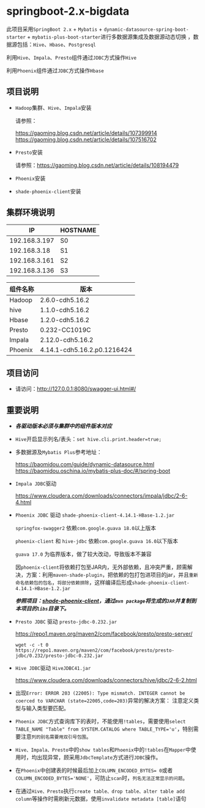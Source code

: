# springboot-2.x-bigdata

此项目采用`SpringBoot 2.x` + `Mybatis` + `dynamic-datasource-spring-boot-starter` + `mybatis-plus-boot-starter`进行多数据源集成及数据源动态切换 ，数据源包括：`Hive`、`Hbase`、`Postgresql`

利用`Hive`、`Impala`、`Presto`组件通过`JDBC`方式操作`Hive`

利用`Phoenix`组件通过`JDBC`方式操作`Hbase`

## 项目说明
  
- `Hadoop`集群、`Hive`、`Impala`安装

	请参照：

	https://gaoming.blog.csdn.net/article/details/107399914
	https://gaoming.blog.csdn.net/article/details/107516702

- `Presto`安装

	请参照：https://gaoming.blog.csdn.net/article/details/108194479

- `Phoenix`安装

- `shade-phoenix-client`安装

## 集群环境说明

IP     | HOSTNAME 
-------- | -----
192.168.3.197  | S0
192.168.3.18  | S1
192.168.3.161  | S2
192.168.3.136  | S3



组件名称     | 版本 
-------- | -----
Hadoop  | 	2.6.0-cdh5.16.2
hive  | 1.1.0-cdh5.16.2
Hbase  | 1.2.0-cdh5.16.2
Presto  | 0.232-CC1019C
Impala  | 2.12.0-cdh5.16.2
Phoenix  | 4.14.1-cdh5.16.2.p0.1216424

## 项目访问

	
- 请访问：http://127.0.0.1:8080/swagger-ui.html#/ 

## 重要说明

- ***各驱动版本必须与集群中的组件版本对应***

- `Hive`开启显示列名/表头：`set hive.cli.print.header=true;`

- 多数据源及`Mybatis Plus`参考地址：

	https://baomidou.com/guide/dynamic-datasource.html
	https://baomidou.oschina.io/mybatis-plus-doc/#/spring-boot

- `Impala JDBC`驱动
  
  https://www.cloudera.com/downloads/connectors/impala/jdbc/2-6-4.html



- `Phoenix JDBC` 驱动 `shade-phoenix-client-4.14.1-HBase-1.2.jar`
	
	`springfox-swagger2` 依赖`com.google.guava 18.0`以上版本

	`phoenix-client` 和 `hive-jdbc` 依赖`com.google.guava 16.0`以下版本

	`guava 17.0` 为临界版本，做了较大改动，导致版本不兼容

	因`phoenix-client`将依赖打包至JAR内，无外部依赖，且冲突严重，顾需解决，方案：利用`maven-shade-plugin`，把依赖的包打包进项目的jar，并且`重新命名依赖包的包名`，`将部分依赖排除`，这样编译后形成`shade-phoenix-client-4.14.1-HBase-1.2.jar`

	***参照项目：[shade-phoenix-client](https://github.com/gm19900510/shade-phoenix-client)，通过`mvn package`将生成的`JAR`并复制到本项目的`libs`目录下。***

-  `Presto JDBC` 驱动 `presto-jdbc-0.232.jar`

	https://repo1.maven.org/maven2/com/facebook/presto/presto-server/ 
	```
	wget -c -t 0 https://repo1.maven.org/maven2/com/facebook/presto/presto-jdbc/0.232/presto-jdbc-0.232.jar
	```

- `Hive JDBC`驱动 `HiveJDBC41.jar`
	
	https://www.cloudera.com/downloads/connectors/hive/jdbc/2-6-2.html

- 出现`Error: ERROR 203 (22005): Type mismatch. INTEGER cannot be coerced to VARCHAR (state=22005,code=203)`异常的解决方案：
  注意定义类型与输入类型要匹配。
  
 - `Phoenix JDBC`方式查询库下的表时，不能使用`!tables`，需要使用`select TABLE_NAME "Table" from SYSTEM.CATALOG where TABLE_TYPE='u'`，特别需要注意`列的别名需要用双引号包围`。

- `Hive、Impala、Presto`中的`show tables`和`Phoenix`中的`!tables`在`Mapper`中使用时，均出现异常，顾采用`JdbcTemplate`方式进行`JDBC`操作。


- 在`Phoenix`中创建表的时候最后加上`COLUMN_ENCODED_BYTES= 0`或者`COLUMN_ENCODED_BYTES='NONE'`，可防止`scan`时，`列名无法正常显示的问题`。


- 在通过`Hive、Presto`执行`create table、drop table、alter table add column`等操作时需刷新元数据，使用`invalidate metadata [table]`语句

 